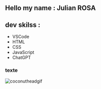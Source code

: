 ## Hello my name : Julian ROSA 

## dev skilss :

- VSCode
- HTML
- CSS
- JavaScript
- ChatGPT

### texte

![coconutheadgif](https://i.gifer.com/BMmR.gif)